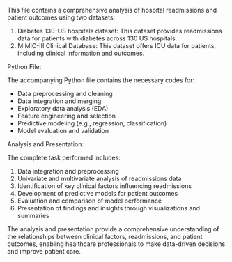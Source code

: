 This file contains a comprehensive analysis of hospital readmissions and patient outcomes using two datasets:

1. Diabetes 130-US hospitals dataset: This dataset provides readmissions data for patients with diabetes across 130 US hospitals.
2. MIMIC-III Clinical Database: This dataset offers ICU data for patients, including clinical information and outcomes.

Python File:

The accompanying Python file contains the necessary codes for:

- Data preprocessing and cleaning
- Data integration and merging
- Exploratory data analysis (EDA)
- Feature engineering and selection
- Predictive modeling (e.g., regression, classification)
- Model evaluation and validation

Analysis and Presentation:

The complete task performed includes:

1. Data integration and preprocessing
2. Univariate and multivariate analysis of readmissions data
3. Identification of key clinical factors influencing readmissions
4. Development of predictive models for patient outcomes
5. Evaluation and comparison of model performance
6. Presentation of findings and insights through visualizations and summaries

The analysis and presentation provide a comprehensive understanding of the relationships between clinical factors, readmissions, and patient outcomes, enabling healthcare professionals to make data-driven decisions and improve patient care.
